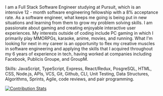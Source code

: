 I am a Full Stack Software Engineer studying at Pursuit, which is an intensive 12 - month software engineering fellowship with a 8% acceptance rate. As a software engineer, what keeps me going is being put in new situations and learning from them to grow my problem solving skills. I am passionate about gaming and creating enjoyable interactive user experiences. My interests outside of coding include PC gaming in which I primarily play MMORPGs, karaoke, anime, movies, and running. What I'm looking for next in my career is an opportunity to flex my creative muscles in software engineering and applying the skills that I acquired throughout my 6 years of experience in tech, having worked at companies including Facebook, Publicis Groupe, and GroupM.

Skills: JavaScript, TypeScript, Express, React/Redux, PosgreSQL, HTML, CSS, Node.js, APIs, VCS, Git, Github, CLI, Unit Testing, Data Structures, Algorithms, Sprints, Agile, code reviews, and pair programming.

[![Contribution Stats](https://github-contribution-stats.vercel.app/api/?username=JoseBorbon)](https://github.com/LordDashMe/github-contribution-stats/)


<!---
JoseBorbon/JoseBorbon is a ✨ special ✨ repository because its `README.md` (this file) appears on your GitHub profile.
You can click the Preview link to take a look at your changes.
--->
